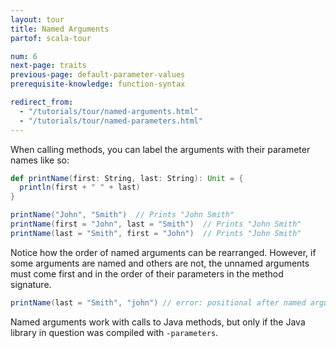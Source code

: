 ```yaml
---
layout: tour
title: Named Arguments
partof: scala-tour

num: 6
next-page: traits
previous-page: default-parameter-values
prerequisite-knowledge: function-syntax

redirect_from: 
  - "/tutorials/tour/named-arguments.html"
  - "/tutorials/tour/named-parameters.html"
---
```


When calling methods, you can label the arguments with their parameter names like so:

```scala mdoc
def printName(first: String, last: String): Unit = {
  println(first + " " + last)
}

printName("John", "Smith")  // Prints "John Smith"
printName(first = "John", last = "Smith")  // Prints "John Smith"
printName(last = "Smith", first = "John")  // Prints "John Smith"
```
Notice how the order of named arguments can be rearranged. However, if some arguments are named and others are not, the unnamed arguments must come first and in the order of their parameters in the method signature.

```scala mdoc:fail
printName(last = "Smith", "john") // error: positional after named argument
```

Named arguments work with calls to Java methods, but only if the Java library in question was compiled with `-parameters`.
